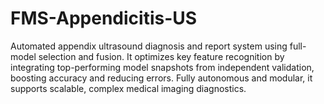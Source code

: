 # FMS-Appendicitis-US
Automated appendix ultrasound diagnosis and report system using full-model selection and fusion. It optimizes key feature recognition by integrating top-performing model snapshots from independent validation, boosting accuracy and reducing errors. Fully autonomous and modular, it supports scalable, complex medical imaging diagnostics.
